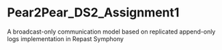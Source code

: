# Pear2Pear_DS2_Assignment1
A broadcast-only communication model based on replicated append-only logs implementation in Repast Symphony
